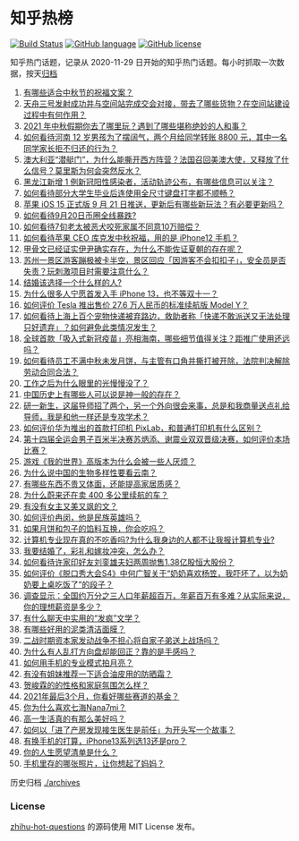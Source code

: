 # 知乎热榜
[![Build Status](https://github.com/ToWeLong/zhihu-hot-questions/workflows/CI/badge.svg)](https://github.com/ToWeLong/zhihu-hot-questions/actions)
[![GitHub language](https://img.shields.io/badge/language-golang-orange.svg)](https://golang.org/)
[![GitHub license](https://img.shields.io/github/license/ToWeLong/zhihu-hot-questions)](https://github.com/ToWeLong/zhihu-hot-questions/blob/main/LICENSE)

知乎热门话题，记录从 2020-11-29 日开始的知乎热门话题。每小时抓取一次数据，按天[归档](./archives)

<!-- BEGIN -->

1. [有哪些适合中秋节的祝福文案？](https://www.zhihu.com/question/487603211)
1. [天舟三号发射成功并与空间站完成交会对接，带去了哪些货物？在空间站建设过程中有何作用？](https://www.zhihu.com/question/487898231)
1. [2021 年中秋假期你去了哪里玩？遇到了哪些堪称绝妙的人和事？](https://www.zhihu.com/question/487274740)
1. [如何看待河南 12 岁男孩为了摆阔气，两个月给同学转账 8800 元，其中一名同学家长拒不归还的行为？](https://www.zhihu.com/question/487950061)
1. [澳大利亚“潜艇门”，为什么能撕开西方阵营？法国召回美澳大使，又释放了什么信号？莫里斯为何会突然反水？](https://www.zhihu.com/question/487928094)
1. [黑龙江新增 1 例新冠阳性感染者，活动轨迹公布，有哪些信息可以关注？](https://www.zhihu.com/question/488086405)
1. [如何看待部分大学生毕业后连使用全尺寸键盘打字都不顺畅？](https://www.zhihu.com/question/265816543)
1. [苹果 iOS 15 正式版 9 月 21 日推送，更新后有哪些新玩法？有必要更新吗？](https://www.zhihu.com/question/488070473)
1. [如何看待9月20日币圈全线暴跌?](https://www.zhihu.com/question/488003026)
1. [如何看待7旬老太被恶犬咬死家属不同意10万赔偿？](https://www.zhihu.com/question/487827968)
1. [如何看待苹果 CEO 库克发中秋祝福，用的是 iPhone12 手机？](https://www.zhihu.com/question/488093554)
1. [甲骨文已经证实伊尹确实存在，为什么不能佐证夏朝的存在呢？](https://www.zhihu.com/question/487085237)
1. [苏州一景区游客蹦极被卡半空，景区回应「因游客不会扣扣子」，安全员是否失责？玩刺激项目时需要注意什么？](https://www.zhihu.com/question/488079052)
1. [结婚该选择一个什么样的人?](https://www.zhihu.com/question/485227674)
1. [为什么很多人宁愿首发入手 iPhone 13，也不等双十一？](https://www.zhihu.com/question/487667932)
1. [如何评价 Tesla 推出售价 27.6 万人民币的标准续航版 Model Y？](https://www.zhihu.com/question/470837546)
1. [如何看待上海上百个宠物快递被弃路边，救助者称「快递不敢派送又无法处理只好遗弃」？如何避免此类情况发生？](https://www.zhihu.com/question/488074153)
1. [全球首款「吸入式新冠疫苗」亮相海南，哪些细节值得关注？距推广使用还远吗？](https://www.zhihu.com/question/487179725)
1. [如何看待员工不满中秋未发月饼，与主管有口角并撕打被开除，法院判决解除劳动合同合法？](https://www.zhihu.com/question/487790743)
1. [工作之后为什么眼里的光慢慢没了？](https://www.zhihu.com/question/487773577)
1. [中国历史上有哪些人可以说是神一般的存在？](https://www.zhihu.com/question/349327981)
1. [研一新生，这届导师招了两个，另一个外向很会来事，总是和我商量送点礼给导师，我是和他一样还是专攻学术？](https://www.zhihu.com/question/487827699)
1. [如何评价华为推出的首款打印机 PixLab，和普通打印机有什么区别？](https://www.zhihu.com/question/486630038)
1. [第十四届全运会男子百米半决赛苏炳添、谢震业双双晋级决赛，如何评价本场比赛？](https://www.zhihu.com/question/487992849)
1. [游戏《我的世界》高版本为什么会被一些人厌烦？](https://www.zhihu.com/question/486468966)
1. [为什么说中国的生物多样性要看云南？](https://www.zhihu.com/question/485559733)
1. [有哪些东西不贵又体面，还能提高家居质感？](https://www.zhihu.com/question/346260769)
1. [为什么蔚来还在卖 400 多公里续航的车？](https://www.zhihu.com/question/465399311)
1. [有没有女主又美又飒的文？](https://www.zhihu.com/question/481906885)
1. [如何评价冉闵，他是民族英雄吗？](https://www.zhihu.com/question/427482456)
1. [如果月饼和包子的馅料互换，你会吃吗？](https://www.zhihu.com/question/487278955)
1. [计算机专业现在真的不吃香吗?为什么我身边的人都不让我报计算机专业?](https://www.zhihu.com/question/470635141)
1. [我要结婚了，彩礼和嫁妆冲突，怎么办？](https://www.zhihu.com/question/487336103)
1. [如何看待许家印好友刘銮雄夫妇两周抛售1.38亿股恒大股份？](https://www.zhihu.com/question/487572780)
1. [如何评价《脱口秀大会S4》中何广智关于“奶奶喜欢杨笠，我吓坏了，以为奶奶要上桌吃饭了”的段子？](https://www.zhihu.com/question/485441053)
1. [调查显示：全国约万分之三人口年薪超百万，年薪百万有多难？从实际来说，你的理想薪资是多少？](https://www.zhihu.com/question/487694489)
1. [有什么聊天中实用的“发疯”文学？](https://www.zhihu.com/question/486039304)
1. [有哪些好用的泥类清洁面膜？](https://www.zhihu.com/question/40798375)
1. [二战时期资本家发动战争不担心将自家子弟送上战场吗？](https://www.zhihu.com/question/484995263)
1. [为什么有人乱打方向盘却能回正？靠的是手感吗？](https://www.zhihu.com/question/473550294)
1. [如何用手机的专业模式拍月亮？](https://www.zhihu.com/question/320748554)
1. [有没有姐妹推荐一下适合油皮用的防晒霜？](https://www.zhihu.com/question/485096512)
1. [贺峻霖的的性格和家庭氛围怎么样？](https://www.zhihu.com/question/487924656)
1. [2021年最后3个月，你看好哪些赛道的基金？](https://www.zhihu.com/question/485859232)
1. [你为什么喜欢七海Nana7mi？](https://www.zhihu.com/question/471180232)
1. [高一生活真的有那么美好吗？](https://www.zhihu.com/question/412925978)
1. [如何以「进了产房发现接生医生是前任」为开头写一个故事？](https://www.zhihu.com/question/418486337)
1. [有换手机的打算，iPhone13系列选13还是pro？](https://www.zhihu.com/question/487243615)
1. [你的人生愿望清单是什么？](https://www.zhihu.com/question/36875538)
1. [手机里存的哪张照片，让你想起了妈妈？](https://www.zhihu.com/question/486589493)

<!-- END -->

历史归档 [./archives](./archives)


### License
[zhihu-hot-questions](https://github.com/towelong/zhihu-hot-questions) 的源码使用 MIT License 发布。